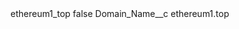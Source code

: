 <?xml version="1.0" encoding="UTF-8"?>
<CustomMetadata xmlns="http://soap.sforce.com/2006/04/metadata" xmlns:xsi="http://www.w3.org/2001/XMLSchema-instance" xmlns:xsd="http://www.w3.org/2001/XMLSchema">
    <label>ethereum1_top</label>
    <protected>false</protected>
    <values>
        <field>Domain_Name__c</field>
        <value xsi:type="xsd:string">ethereum1.top</value>
    </values>
</CustomMetadata>
